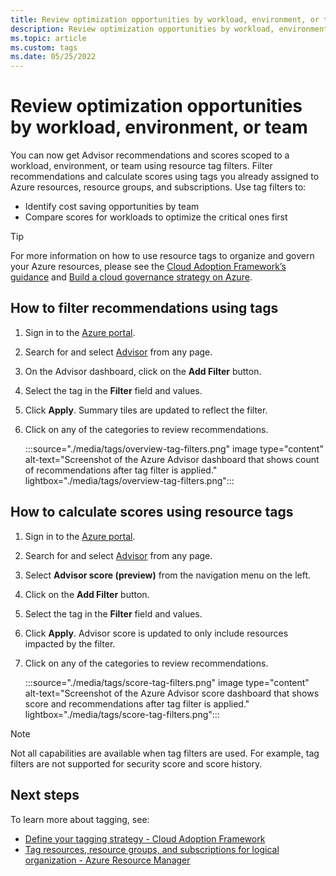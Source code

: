 ```yaml
---
title: Review optimization opportunities by workload, environment, or team
description: Review optimization opportunities by workload, environment, or team
ms.topic: article
ms.custom: tags
ms.date: 05/25/2022
---
```


# Review optimization opportunities by workload, environment, or team

You can now get Advisor recommendations and scores scoped to a workload, environment, or team  using resource tag filters. Filter recommendations and calculate scores using tags you already assigned to Azure resources, resource groups, and subscriptions. Use tag filters to:

* Identify cost saving opportunities by team
* Compare scores for workloads to optimize the critical ones first

> [!TIP]
> For more information on how to use resource tags to organize and govern your Azure resources, please see the [Cloud Adoption Framework’s guidance](/azure/cloud-adoption-framework/ready/azure-best-practices/resource-tagging) and [Build a cloud governance strategy on Azure](/training/modules/build-cloud-governance-strategy-azure/).

## How to filter recommendations using tags

1. Sign in to the [Azure portal](https://portal.azure.com/).
1. Search for and select [Advisor](https://aka.ms/azureadvisordashboard) from any page.
1. On the Advisor dashboard, click on the **Add Filter** button.
1. Select the tag in the **Filter** field and values.
1. Click **Apply**. Summary tiles are updated to reflect the filter.
1. Click on any of the categories to review recommendations.
 
    :::source="./media/tags/overview-tag-filters.png" image type="content" alt-text="Screenshot of the Azure Advisor dashboard that shows count of recommendations after tag filter is applied." lightbox="./media/tags/overview-tag-filters.png":::


## How to calculate scores using resource tags

1. Sign in to the [Azure portal](https://portal.azure.com/).
1. Search for and select [Advisor](https://aka.ms/azureadvisordashboard) from any page.
1. Select **Advisor score (preview)** from the navigation menu on the left.
1. Click on the **Add Filter** button.
1. Select the tag in the **Filter** field and values.
1. Click **Apply**. Advisor score is updated to only include resources impacted by the filter.
1. Click on any of the categories to review recommendations.
 
    :::source="./media/tags/score-tag-filters.png" image type="content" alt-text="Screenshot of the Azure Advisor score dashboard that shows score and recommendations after tag filter is applied." lightbox="./media/tags/score-tag-filters.png":::

> [!NOTE]
> Not all capabilities are available when tag filters are used. For example, tag filters are not supported for security score and score history. 

## Next steps

To learn more about tagging, see:

* [Define your tagging strategy - Cloud Adoption Framework](/azure/cloud-adoption-framework/ready/azure-best-practices/resource-tagging)
* [Tag resources, resource groups, and subscriptions for logical organization - Azure Resource Manager](/azure/azure-resource-manager/management/tag-resources?tabs=json)

